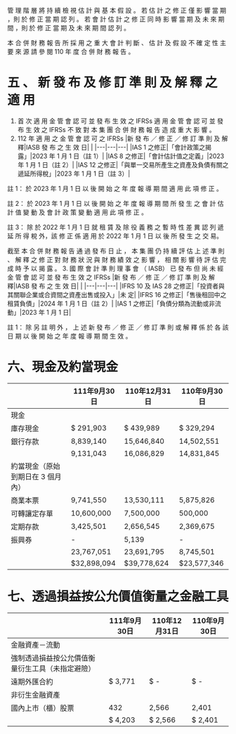 管 理 階 層 將 持 續 檢 視 估 計 與 基 本 假 設 。 若 估 計 之 修 正 僅 影 響 當 期 ，則 於 修 正 當 期 認 列 。 若 會 計 估 計 之 修 正 同 時 影 響 當 期 及 未 來 期 間 ，則 於 修 正 當 期 及 未 來 期 間 認 列 。

本 合 併 財 務 報 告 所 採 用 之 重 大 會 計 判 斷 、 估 計 及 假 設 不 確 定 性 主 要 來 源 請 參 閱 110 年 度 合 併 財 務 報 告 。

# 五 、 新 發 布 及 修 訂 準 則 及 解 釋 之 適 用

1. 首 次 適 用 金 管 會 認 可 並 發 布 生 效 之 IFRSs
適 用 金 管 會 認 可 並 發 布 生 效 之 IFRSs 不 致 對 本 集 團 合 併 財 務 報 告 造 成 重 大 影 響 。
2. 112 年 適 用 之 金 管 會 認 可 之 IFRSs
|新 發 布 ／ 修 正 ／ 修 訂 準 則 及 解 釋|IASB 發 布 之 生 效 日| |
|---|---|---|
|IAS 1 之修正|「會計政策之揭露」|2023 年 1 月 1 日（註 1）|
|IAS 8 之修正|「會計估計值之定義」|2023 年 1 月 1 日（註 2）|
|IAS 12 之修正|「與單一交易所產生之資產及負債有關之遞延所得稅」|2023 年 1 月 1 日（註 3）|

註 1： 於 2023 年 1 月 1 日 以 後 開 始 之 年 度 報 導 期 間 適 用 此 項 修 正 。

註 2： 於 2023 年 1 月 1 日 以 後 開 始 之 年 度 報 導 期 間 所 發 生 之 會 計 估 計 值 變 動 及 會 計 政 策 變 動 適 用 此 項 修 正 。

註 3： 除 於 2022 年 1 月 1 日 就 租 賃 及 除 役 義 務 之 暫 時 性 差 異 認 列 遞 延 所 得 稅 外，該 修 正 係 適 用 於 2022 年 1 月 1 日 以 後 所 發 生 之 交 易。

截至 本 合 併 財 務 報 告 通 過 發 布 日 止 ， 本 集 團 仍 持 續 評 估 上 述 準 則 、 解 釋 之 修 正 對 財 務 狀 況 與 財 務 績 效 之 影 響 ， 相 關 影 響 待 評 估 完 成 時 予 以 揭 露 。
3. 國 際 會 計 準 則 理 事 會 （ IASB） 已 發 布 但 尚 未 經 金 管 會 認 可 並 發 布 生 效 之 IFRSs
|新 發 布 ／ 修 正 ／ 修 訂 準 則 及 解 釋|IASB 發 布 之 生 效 日| |
|---|---|---|
|IFRS 10 及 IAS 28 之修正|「投資者與其關聯企業或合資間之資產出售或投入」|未 定|
|IFRS 16 之修正|「售後租回中之租賃負債」|2024 年 1 月 1 日（註 2）|
|IAS 1 之修正|「負債分類為流動或非流動」|2023 年 1 月 1 日|

註 1： 除 另 註 明 外 ， 上 述 新 發 布 ／ 修 正 ／ 修 訂 準 則 或 解 釋 係 於 各 該 日 期 以 後 開 始 之 年 度 報 導 期 間 生 效 。

# 六、現金及約當現金

| |111年9月30日|110年12月31日|110年9月30日|
|---|---|---|---|
|現金| | | |
|庫存現金|$ 291,903|$ 439,989|$ 329,294|
|銀行存款|8,839,140|15,646,840|14,502,551|
| |9,131,043|16,086,829|14,831,845|
|約當現金（原始到期日在 3 個月內）| | | |
|商業本票|9,741,550|13,530,111|5,875,826|
|可轉讓定存單|10,600,000|7,500,000|500,000|
|定期存款|3,425,501|2,656,545|2,369,675|
|振興券|-|5,139|-|
| |23,767,051|23,691,795|8,745,501|
| |$32,898,094|$39,778,624|$23,577,346|

# 七、透過損益按公允價值衡量之金融工具

| |111年9月30日|110年12月31日|110年9月30日|
|---|---|---|---|
|金融資產－流動| | | |
|強制透過損益按公允價值衡量衍生工具（未指定避險）| | | |
|遠期外匯合約|$ 3,771|$ -|$ -|
|非衍生金融資產| | | |
|國內上市（櫃）股票|432|2,566|2,401|
| |$ 4,203|$ 2,566|$ 2,401|

